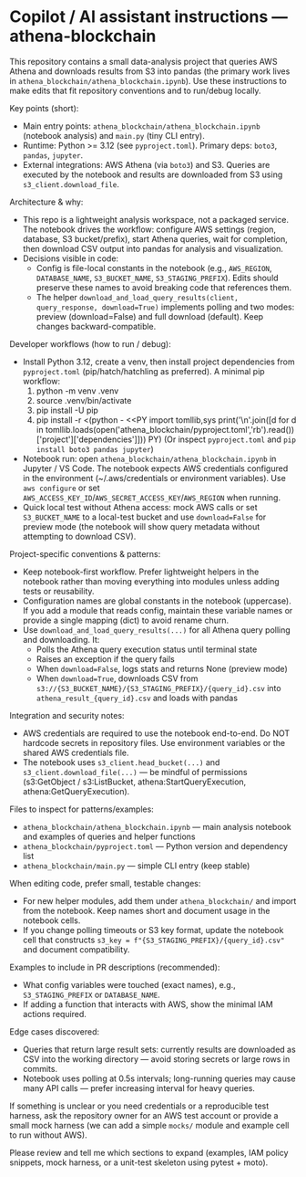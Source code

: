 # Copilot / AI assistant instructions — athena-blockchain

This repository contains a small data-analysis project that queries AWS Athena and downloads results from S3 into pandas (the primary work lives in `athena_blockchain/athena_blockchain.ipynb`). Use these instructions to make edits that fit repository conventions and to run/debug locally.

Key points (short):
- Main entry points: `athena_blockchain/athena_blockchain.ipynb` (notebook analysis) and `main.py` (tiny CLI entry).
- Runtime: Python >= 3.12 (see `pyproject.toml`). Primary deps: `boto3`, `pandas`, `jupyter`.
- External integrations: AWS Athena (via `boto3`) and S3. Queries are executed by the notebook and results are downloaded from S3 using `s3_client.download_file`.

Architecture & why:
- This repo is a lightweight analysis workspace, not a packaged service. The notebook drives the workflow: configure AWS settings (region, database, S3 bucket/prefix), start Athena queries, wait for completion, then download CSV output into pandas for analysis and visualization.
- Decisions visible in code:
  - Config is file-local constants in the notebook (e.g., `AWS_REGION`, `DATABASE_NAME`, `S3_BUCKET_NAME`, `S3_STAGING_PREFIX`). Edits should preserve these names to avoid breaking code that references them.
  - The helper `download_and_load_query_results(client, query_response, download=True)` implements polling and two modes: preview (download=False) and full download (default). Keep changes backward-compatible.

Developer workflows (how to run / debug):
- Install Python 3.12, create a venv, then install project dependencies from `pyproject.toml` (pip/hatch/hatchling as preferred). A minimal pip workflow:
  1. python -m venv .venv
  2. source .venv/bin/activate
  3. pip install -U pip
  4. pip install -r <(python - <<PY
import tomllib,sys
print('\n'.join([d for d in tomllib.loads(open('athena_blockchain/pyproject.toml','rb').read())['project']['dependencies']]))
PY)
  (Or inspect `pyproject.toml` and `pip install boto3 pandas jupyter`)
- Notebook run: open `athena_blockchain/athena_blockchain.ipynb` in Jupyter / VS Code. The notebook expects AWS credentials configured in the environment (~/.aws/credentials or environment variables). Use `aws configure` or set `AWS_ACCESS_KEY_ID`/`AWS_SECRET_ACCESS_KEY`/`AWS_REGION` when running.
- Quick local test without Athena access: mock AWS calls or set `S3_BUCKET_NAME` to a local-test bucket and use `download=False` for preview mode (the notebook will show query metadata without attempting to download CSV).

Project-specific conventions & patterns:
- Keep notebook-first workflow. Prefer lightweight helpers in the notebook rather than moving everything into modules unless adding tests or reusability.
- Configuration names are global constants in the notebook (uppercase). If you add a module that reads config, maintain these variable names or provide a single mapping (dict) to avoid rename churn.
- Use `download_and_load_query_results(...)` for all Athena query polling and downloading. It:
  - Polls the Athena query execution status until terminal state
  - Raises an exception if the query fails
  - When `download=False`, logs stats and returns None (preview mode)
  - When `download=True`, downloads CSV from `s3://{S3_BUCKET_NAME}/{S3_STAGING_PREFIX}/{query_id}.csv` into `athena_result_{query_id}.csv` and loads with pandas

Integration and security notes:
- AWS credentials are required to use the notebook end-to-end. Do NOT hardcode secrets in repository files. Use environment variables or the shared AWS credentials file.
- The notebook uses `s3_client.head_bucket(...)` and `s3_client.download_file(...)` — be mindful of permissions (s3:GetObject / s3:ListBucket, athena:StartQueryExecution, athena:GetQueryExecution).

Files to inspect for patterns/examples:
- `athena_blockchain/athena_blockchain.ipynb` — main analysis notebook and examples of queries and helper functions
- `athena_blockchain/pyproject.toml` — Python version and dependency list
- `athena_blockchain/main.py` — simple CLI entry (keep stable)

When editing code, prefer small, testable changes:
- For new helper modules, add them under `athena_blockchain/` and import from the notebook. Keep names short and document usage in the notebook cells.
- If you change polling timeouts or S3 key format, update the notebook cell that constructs `s3_key = f"{S3_STAGING_PREFIX}/{query_id}.csv"` and document compatibility.

Examples to include in PR descriptions (recommended):
- What config variables were touched (exact names), e.g., `S3_STAGING_PREFIX` or `DATABASE_NAME`.
- If adding a function that interacts with AWS, show the minimal IAM actions required.

Edge cases discovered:
- Queries that return large result sets: currently results are downloaded as CSV into the working directory — avoid storing secrets or large rows in commits.
- Notebook uses polling at 0.5s intervals; long-running queries may cause many API calls — prefer increasing interval for heavy queries.

If something is unclear or you need credentials or a reproducible test harness, ask the repository owner for an AWS test account or provide a small mock harness (we can add a simple `mocks/` module and example cell to run without AWS).

Please review and tell me which sections to expand (examples, IAM policy snippets, mock harness, or a unit-test skeleton using pytest + moto). 
